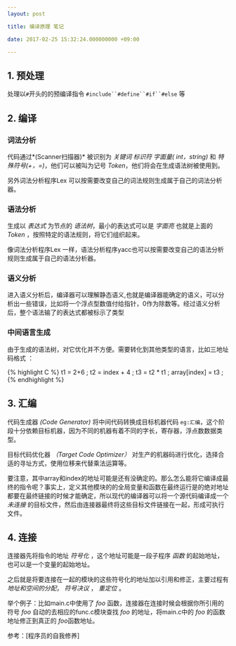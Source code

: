 ```yaml
---
layout: post

title: 编译原理 笔记

date: 2017-02-25 15:32:24.000000000 +09:00

---
```


## 1. 预处理   
处理以`#`开头的的预编译指令 `#include``#define``#if``#else` 等  
## 2. 编译   
### 词法分析 
代码通过*(Scanner扫描器)* 被识别为 *关键词* *标识符* *字面量( int，string)* 和 *特殊符号(+，=)*，他们可以被叫为记号 *Token*，他们将会在生成语法树被使用到。

另外词法分析程序Lex 可以按需要改变自己的词法规则生成属于自己的词法分析器。
### 语法分析
生成以 *表达式* 为节点的 *语法树*，最小的表达式可以是 *字面亮* 也就是上面的*Token* ，按照特定的语法规则，将它们组织起来。

像词法分析程序Lex 一样，语法分析程序yacc也可以按需要改变自己的语法分析规则生成属于自己的语法分析器。
### 语义分析
进入语义分析后，编译器可以理解静态语义,也就是编译器能确定的语义，可以分析出一些错误，比如将一个浮点型数值付给指针，0作为除数等。经过语义分析后，整个语法输了的表达式都被标示了类型
### 中间语言生成
由于生成的语法树，对它优化并不方便。需要转化到其他类型的语言，比如三地址码格式 ：

{% highlight C %}
t1 = 2+6 ; 
t2 = index + 4 ; 
t3 = t2 * t1 ; 
array[index] = t3 ;
{% endhighlight %}

## 3. 汇编
代码生成器 *(Code Generator)* 将中间代码转换成目标机器代码 `eg:汇编`，这个阶段十分依赖目标机器，因为不同的机器有着不同的字长，寄存器，浮点数数据类型。

目标代码优化器 *（Target Code Optimizer）* 对生产的机器码进行优化，选择合适的寻址方式，使用位移来代替乘法运算等。

要注意，其中array和index的地址可能是还有没确定的。那么怎么能将它编译成最终的指令呢？事实上，定义其他模块的的全局变量和函数在最终运行是的绝对地址都要在最终链接的时候才能确定，所以现代的编译器可以将一个源代码编译成一个 *未连接* 的目标文件，然后由连接器最终将这些目标文件链接在一起，形成可执行文件。
## 4. 连接
连接器先将指令的地址 *符号化* ，这个地址可能是一段子程序 *函数* 的起始地址，也可以是一个变量的起始地址。

之后就是将要连接在一起的模块的这些符号化的地址加以引用和修正，主要过程有 *地址和空间的分配*， *符号决议* ， *重定位* 。

举个例子：比如main.c中使用了 *foo* 函数，连接器在连接时候会根据你所引用的符号 *foo* 自动的去相应的func.c模块查找 *foo* 的地址，将main.c中的 *foo* 的函数地址修正到真正的 *foo*函数地址。

参考：[程序员的自我修养]